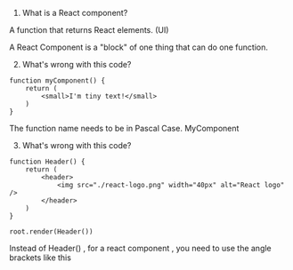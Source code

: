 1. What is a React component?

A function that returns React elements. (UI)

A React Component is a "block" of one thing that can do one function.

2. What's wrong with this code?
```
function myComponent() {
    return (
        <small>I'm tiny text!</small>
    )
}
```
The function name needs to be in Pascal Case. MyComponent

3. What's wrong with this code?
```
function Header() {
    return (
        <header>
            <img src="./react-logo.png" width="40px" alt="React logo" />
        </header>
    )
}

root.render(Header())
```
Instead of Header() , for a react component , you need to use the angle brackets like this <Header />